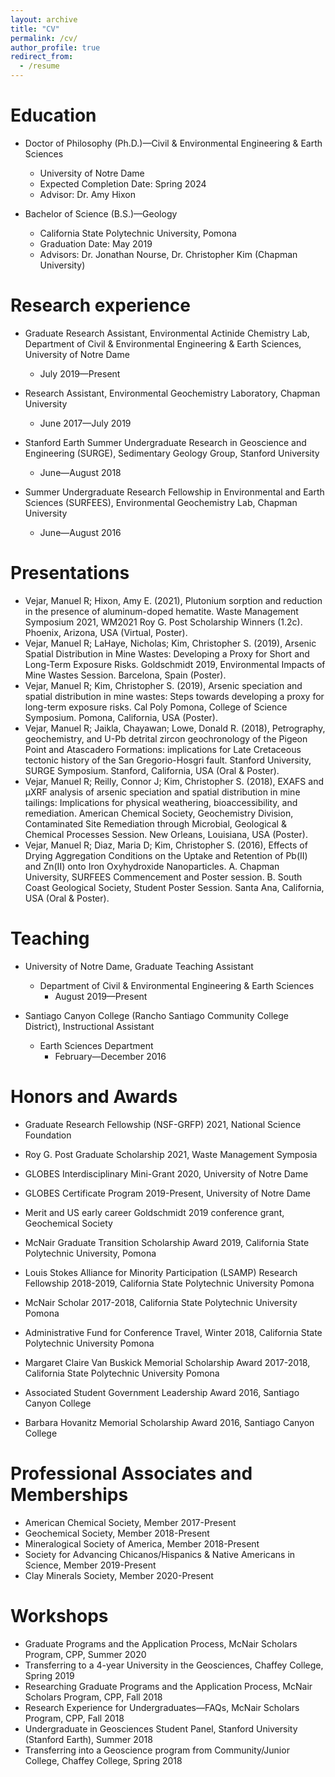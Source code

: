 ```yaml
---
layout: archive
title: "CV"
permalink: /cv/
author_profile: true
redirect_from:
  - /resume
---
```




Education
======
* Doctor of Philosophy (Ph.D.)—Civil & Environmental Engineering & Earth Sciences
  * University of Notre Dame
  * Expected Completion Date: Spring 2024
  * Advisor: Dr. Amy Hixon

* Bachelor of Science (B.S.)—Geology
  * California State Polytechnic University, Pomona		
  * Graduation Date: May 2019
  * Advisors: Dr. Jonathan Nourse, Dr. Christopher Kim (Chapman University)

Research experience
======
* Graduate Research Assistant, Environmental Actinide Chemistry Lab, Department of Civil & Environmental Engineering & Earth Sciences, University of Notre Dame
  * July 2019—Present

* Research Assistant, Environmental Geochemistry Laboratory, Chapman University
  * June 2017—July 2019

* Stanford Earth Summer Undergraduate Research in Geoscience and Engineering (SURGE), Sedimentary Geology Group, Stanford University
  * June—August 2018

* Summer Undergraduate Research Fellowship in Environmental and Earth Sciences (SURFEES), Environmental Geochemistry Lab, Chapman University
  * June—August 2016
  
Presentations
======
* Vejar, Manuel R; Hixon, Amy E. (2021), Plutonium sorption and reduction in the presence of aluminum-doped hematite. Waste Management Symposium 2021, WM2021 Roy G. Post Scholarship Winners (1.2c). Phoenix, Arizona, USA (Virtual, Poster).
* Vejar, Manuel R; LaHaye, Nicholas; Kim, Christopher S. (2019), Arsenic Spatial Distribution in Mine Wastes: Developing a Proxy for Short and Long-Term Exposure Risks. Goldschmidt 2019, Environmental Impacts of Mine Wastes Session. Barcelona, Spain (Poster).
* Vejar, Manuel R; Kim, Christopher S. (2019), Arsenic speciation and spatial distribution in mine wastes: Steps towards developing a proxy for long-term exposure risks. Cal Poly Pomona, College of Science Symposium. Pomona, California, USA (Poster).
* Vejar, Manuel R; Jaikla, Chayawan; Lowe, Donald R. (2018), Petrography, geochemistry, and U-Pb detrital zircon geochronology of the Pigeon Point and Atascadero Formations: implications for Late Cretaceous tectonic history of the San Gregorio-Hosgri fault. Stanford University, SURGE Symposium. Stanford, California, USA (Oral & Poster).
* Vejar, Manuel R; Reilly, Connor J; Kim, Christopher S. (2018), EXAFS and µXRF analysis of arsenic speciation and spatial distribution in mine tailings: Implications for physical weathering, bioaccessibility, and remediation. American Chemical Society, Geochemistry Division, Contaminated Site Remediation through Microbial, Geological & Chemical Processes Session. New Orleans, Louisiana, USA (Poster).
* Vejar, Manuel R; Diaz, Maria D; Kim, Christopher S. (2016), Effects of Drying Aggregation Conditions on the Uptake and Retention of Pb(II) and Zn(II) onto Iron Oxyhydroxide Nanoparticles. A. Chapman University, SURFEES Commencement and Poster session. B. South Coast Geological Society, Student Poster Session. Santa Ana, California, USA (Oral & Poster).

Teaching
======
* University of Notre Dame, Graduate Teaching Assistant
  * Department of Civil & Environmental Engineering & Earth Sciences 
    * August 2019—Present

* Santiago Canyon College (Rancho Santiago Community College District), Instructional Assistant 
  * Earth Sciences Department
    * February—December 2016
  
Honors and Awards
======
* Graduate Research Fellowship (NSF-GRFP) 2021, National Science Foundation

* Roy G. Post Graduate Scholarship 2021, Waste Management Symposia

* GLOBES Interdisciplinary Mini-Grant 2020, University of Notre Dame

* GLOBES Certificate Program 2019-Present, University of Notre Dame

* Merit and US early career Goldschmidt 2019 conference grant, Geochemical Society

* McNair Graduate Transition Scholarship Award 2019, California State Polytechnic University, Pomona

* Louis Stokes Alliance for Minority Participation (LSAMP) Research Fellowship 2018-2019, California State Polytechnic University Pomona

* McNair Scholar 2017-2018, California State Polytechnic University Pomona

* Administrative Fund for Conference Travel, Winter 2018, California State Polytechnic University Pomona

* Margaret Claire Van Buskick Memorial Scholarship Award 2017-2018, California State Polytechnic University Pomona

* Associated Student Government Leadership Award 2016, Santiago Canyon College

* Barbara Hovanitz Memorial Scholarship Award 2016, Santiago Canyon College

Professional Associates and Memberships
======
* American Chemical Society, Member 2017-Present
* Geochemical Society, Member 2018-Present
* Mineralogical Society of America, Member 2018-Present
* Society for Advancing Chicanos/Hispanics & Native Americans in Science, Member 2019-Present
* Clay Minerals Society, Member 2020-Present

Workshops
======
* Graduate Programs and the Application Process, McNair Scholars Program, CPP, Summer 2020
* Transferring to a 4-year University in the Geosciences, Chaffey College, Spring 2019
* Researching Graduate Programs and the Application Process, McNair Scholars Program, CPP, Fall 2018
* Research Experience for Undergraduates—FAQs, McNair Scholars Program, CPP, Fall 2018
* Undergraduate in Geosciences Student Panel, Stanford University (Stanford Earth), Summer 2018
* Transferring into a Geoscience program from Community/Junior College, Chaffey College, Spring 2018
